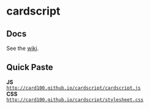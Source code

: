 # cardscript
## Docs
See the <a href="https://github.com/card100/cardscript/wiki">wiki</a>.

## Quick Paste
<b>JS</b><br>
<code>http://card100.github.io/cardscript/cardscript.js</code> <br>
<b>CSS</b><br>
<code>http://card100.github.io/cardscript/stylesheet.css</code>
